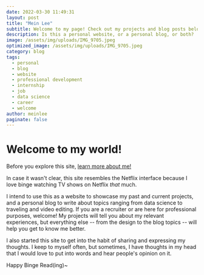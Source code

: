 ```yaml
---
date: 2022-03-30 11:49:31
layout: post
title: "Mein Lee"
subtitle: Welcome to my page! Check out my projects and blog posts below.
description: Is this a personal website, or a personal blog, or both?
image: /assets/img/uploads/IMG_9705.jpeg
optimized_image: /assets/img/uploads/IMG_9705.jpeg
category: blog
tags: 
  - personal
  - blog
  - website
  - professional development
  - internship
  - job
  - data science
  - career
  - welcome
author: meinlee
paginate: false
---
```


# Welcome to my world!

Before you explore this site, <a href="https://meinlee.netlify.app/about/"> learn more about me!</a>

In case it wasn't clear, this site resembles the Netflix interface because I love binge watching TV shows on Netflix _that_ much.

I intend to use this as a website to showcase my past and current projects, and a personal blog to write about topics ranging from data science to traveling and video editing. If you are a recruiter or are here for professional purposes, welcome! My projects will tell you about my relevant experiences, but everything else -- from the design to the blog topics -- will help you get to know me better.

I also started this site to get into the habit of sharing and expressing my thoughts. I keep to myself often, but sometimes, I have thoughts in my head that I would love to put into words and hear people's opinion on it.

Happy Binge Read(ing)~
